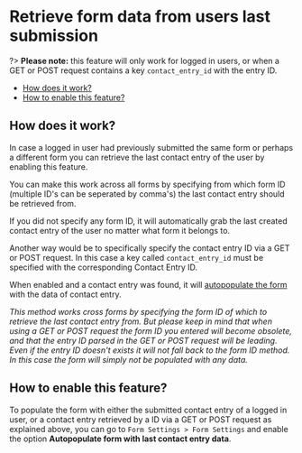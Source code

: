 # Retrieve form data from users last submission

?> **Please note:** this feature will only work for logged in users, or when a GET or POST request contains a key `contact_entry_id` with the entry ID.

* [How does it work?](#how-does-it-work)
* [How to enable this feature?](#how-to-enable-this-feature)

## How does it work?

In case a logged in user had previously submitted the same form or perhaps a different form you can retrieve the last contact entry of the user by enabling this feature.

You can make this work across all forms by specifying from which form ID (multiple ID's can be seperated by comma's) the last contact entry should be retrieved from.

If you did not specify any form ID, it will automatically grab the last created contact entry of the user no matter what form it belongs to.

Another way would be to specifically specify the contact entry ID via a GET or POST request. In this case a key called `contact_entry_id` must be specified with the corresponding Contact Entry ID.

When enabled and a contact entry was found, it will [autopopulate the form](autopopulate-fields) with the data of contact entry.

_This method works cross forms by specifying the form ID of which to retrieve the last contact entry from. But please keep in mind that when using a GET or POST request the form ID you entered will become obsolete, and that the entry ID parsed in the GET or POST request will be leading. Even if the entry ID doesn't exists it will not fall back to the form ID method. In this case the form will simply not be populated with any data._

## How to enable this feature?

To populate the form with either the submitted contact entry of a logged in user, or a contact entry retrieved by a ID via a GET or POST request as explained above, you can go to `Form Settings > Form Settings` and enable the option **Autopopulate form with last contact entry data**.
